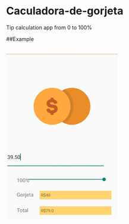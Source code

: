 # Caculadora-de-gorjeta
Tip calculation app from 0 to 100%

##Example
<br><br>

<img width="300" alt="SwipeableRecyclerView" src="https://github.com/AlanAndCode/Caculadora-de-gorjeta/blob/main/app/src/main/res/drawable/action.jpg"> 
